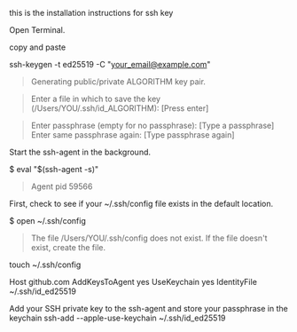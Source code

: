 this is the installation instructions for ssh key

Open Terminal.

copy and paste 

ssh-keygen -t ed25519 -C "your_email@example.com"



> Generating public/private ALGORITHM key pair.

> Enter a file in which to save the key (/Users/YOU/.ssh/id_ALGORITHM): [Press enter]

> Enter passphrase (empty for no passphrase): [Type a passphrase]
> Enter same passphrase again: [Type passphrase again]

Start the ssh-agent in the background.

$ eval "$(ssh-agent -s)"
> Agent pid 59566

First, check to see if your ~/.ssh/config file exists in the default location.

$ open ~/.ssh/config
> The file /Users/YOU/.ssh/config does not exist.
If the file doesn't exist, create the file.

touch ~/.ssh/config


Host github.com
  AddKeysToAgent yes
  UseKeychain yes
  IdentityFile ~/.ssh/id_ed25519
  
Add your SSH private key to the ssh-agent and store your passphrase in the keychain
ssh-add --apple-use-keychain ~/.ssh/id_ed25519